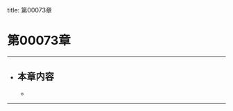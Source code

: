 title: 第00073章
# 第00073章
-------------------------------------------------
- 本章内容
    - 
    - 
-------------------------------------------------
